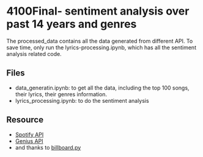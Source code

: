 # 4100Final- sentiment analysis over past 14 years and genres

The processed_data contains all the data generated from different API. To save time, only run the lyrics-processing.ipynb, which has all the sentiment analysis related code.

## Files
- data_generatin.ipynb: to get all the data, including the top 100 songs, their lyrics, their genres information.
- lyrics_processing.ipynb: to do the sentiment analysis

## Resource
- [Spotify API](https://developer.spotify.com/)
- [Genius API](https://docs.genius.com/)
- and thanks to [billboard.py](https://github.com/kevinschaich/billboard)
